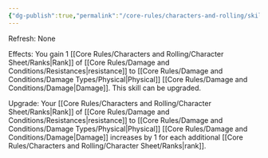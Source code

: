 ```yaml
---
{"dg-publish":true,"permalink":"/core-rules/characters-and-rolling/skills-and-flaws/skill-list/might/rank-1/physical-resistance/"}
---
```


Refresh: None

Effects:
You gain 1 [[Core Rules/Characters and Rolling/Character Sheet/Ranks\|Rank]] of [[Core Rules/Damage and Conditions/Resistances\|resistance]] to [[Core Rules/Damage and Conditions/Damage Types/Physical\|Physical]] [[Core Rules/Damage and Conditions/Damage\|Damage]].
This skill can be upgraded.

Upgrade:
Your [[Core Rules/Characters and Rolling/Character Sheet/Ranks\|Rank]] of [[Core Rules/Damage and Conditions/Resistances\|resistance]] to [[Core Rules/Damage and Conditions/Damage Types/Physical\|Physical]] [[Core Rules/Damage and Conditions/Damage\|Damage]] increases by 1 for each additional [[Core Rules/Characters and Rolling/Character Sheet/Ranks\|rank]].
